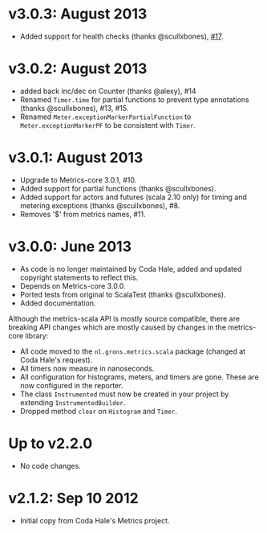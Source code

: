 v3.0.3: August 2013
===================

* Added support for health checks (thanks @scullxbones), [#17](#17).

v3.0.2: August 2013
===================

* added back inc/dec on Counter (thanks @alexy), #14
* Renamed `Timer.time` for partial functions to prevent type annotations (thanks @scullxbones), #13, #15.
* Renamed `Meter.exceptionMarkerPartialFunction` to `Meter.exceptionMarkerPF` to be consistent with `Timer`.

v3.0.1: August 2013
===================

* Upgrade to Metrics-core 3.0.1, #10.
* Added support for partial functions (thanks @scullxbones).
* Added support for actors and futures (scala 2.10 only) for timing and metering exceptions (thanks @scullxbones), #8.
* Removes '$' from metrics names, #11.


v3.0.0: June 2013
=================

* As code is no longer maintained by Coda Hale, added and updated copyright statements to reflect this.
* Depends on Metrics-core 3.0.0.
* Ported tests from original to ScalaTest (thanks @scullxbones).
* Added documentation.

Although the metrics-scala API is mostly source compatible, there are breaking API changes
which are mostly caused by changes in the metrics-core library:

* All code moved to the `nl.grons.metrics.scala` package (changed at Coda Hale's request).
* All timers now measure in nanoseconds.
* All configuration for histograms, meters, and timers are gone. These are now configured in the reporter.
* The class `Instrumented` must now be created in your project by extending `InstrumentedBuilder`.
* Dropped method `clear` on `Histogram` and `Timer`.

Up to v2.2.0
============

* No code changes.


v2.1.2: Sep 10 2012
===================

* Initial copy from Coda Hale's Metrics project.

